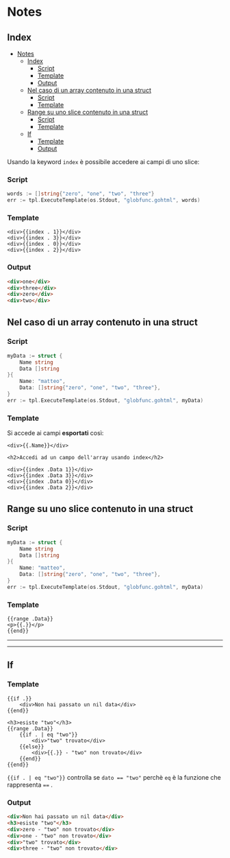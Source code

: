 
# Notes

## Index

- [Notes](#notes)
  - [Index](#index)
    - [Script](#script)
    - [Template](#template)
    - [Output](#output)
  - [Nel caso di un array contenuto in una struct](#nel-caso-di-un-array-contenuto-in-una-struct)
    - [Script](#script-1)
    - [Template](#template-1)
  - [Range su uno slice contenuto in una struct](#range-su-uno-slice-contenuto-in-una-struct)
    - [Script](#script-2)
    - [Template](#template-2)
  - [If](#if)
    - [Template](#template-3)
    - [Output](#output-1)

Usando la keyword `index` è possibile accedere ai campi di uno slice:

### Script

```Go
words := []string{"zero", "one", "two", "three"}
err := tpl.ExecuteTemplate(os.Stdout, "globfunc.gohtml", words)
```

### Template

```Gohtml
<div>{{index . 1}}</div>
<div>{{index . 3}}</div>
<div>{{index . 0}}</div>
<div>{{index . 2}}</div>
```

### Output

```html
<div>one</div>
<div>three</div>
<div>zero</div>
<div>two</div>
```

## Nel caso di un array contenuto in una struct

### Script

```Go
myData := struct {
    Name string
    Data []string
}{
    Name: "matteo",
    Data: []string{"zero", "one", "two", "three"},
}
err := tpl.ExecuteTemplate(os.Stdout, "globfunc.gohtml", myData)
```

### Template

Si accede ai campi **esportati** così:

```gohtml
<div>{{.Name}}</div>

<h2>Accedi ad un campo dell'array usando index</h2>

<div>{{index .Data 1}}</div>
<div>{{index .Data 3}}</div>
<div>{{index .Data 0}}</div>
<div>{{index .Data 2}}</div>
```

## Range su uno slice contenuto in una struct

### Script

```Go
myData := struct {
    Name string
    Data []string
}{
    Name: "matteo",
    Data: []string{"zero", "one", "two", "three"},
}
err := tpl.ExecuteTemplate(os.Stdout, "globfunc.gohtml", myData)
```

### Template

```Gohtml
{{range .Data}}
<p>{{.}}</p>
{{end}}
```
---

---

## If

### Template

```Gohtml
{{if .}}
    <div>Non hai passato un nil data</div>
{{end}}

<h3>esiste "two"</h3>
{{range .Data}}
    {{if . | eq "two"}}
        <div>"two" trovato</div>
    {{else}}
        <div>{{.}} - "two" non trovato</div>
    {{end}}
{{end}}
```

`{{if . | eq "two"}}` controlla se `dato == "two"`
perchè `eq` è la funzione che rappresenta `==` .

### Output

```html
<div>Non hai passato un nil data</div>
<h3>esiste "two"</h3>
<div>zero - "two" non trovato</div>
<div>one - "two" non trovato</div>
<div>"two" trovato</div>
<div>three - "two" non trovato</div>
```

